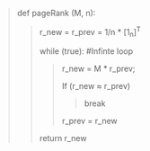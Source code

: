 > def pageRank (M, n):
>
> > r_new = r_prev = 1/n \* [1<sub>n</sub>]<sup>T</sup>
> >
> > while (true): #Infinte loop
> >
> > > r_new = M \* r_prev;
> > >
> > > If (r_new ≈ r_prev)
> > >
> > > > break
> > >
> > > r_prev = r_new
> >
> > return r_new
